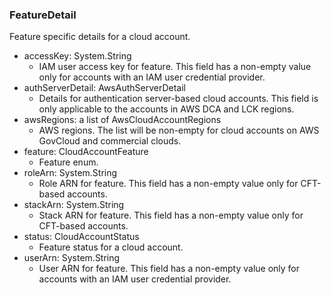 ### FeatureDetail
Feature specific details for a cloud account.

- accessKey: System.String
  - IAM user access key for feature. This field has a non-empty value only for accounts with an IAM user credential provider.
- authServerDetail: AwsAuthServerDetail
  - Details for authentication server-based cloud accounts. This field is only applicable to the accounts in AWS DCA and LCK regions.
- awsRegions: a list of AwsCloudAccountRegions
  - AWS regions. The list will be non-empty for cloud accounts on AWS GovCloud and commercial clouds.
- feature: CloudAccountFeature
  - Feature enum.
- roleArn: System.String
  - Role ARN for feature. This field has a non-empty value only for CFT-based accounts.
- stackArn: System.String
  - Stack ARN for feature. This field has a non-empty value only for CFT-based accounts.
- status: CloudAccountStatus
  - Feature status for a cloud account.
- userArn: System.String
  - User ARN for feature. This field has a non-empty value only for accounts with an IAM user credential provider.
